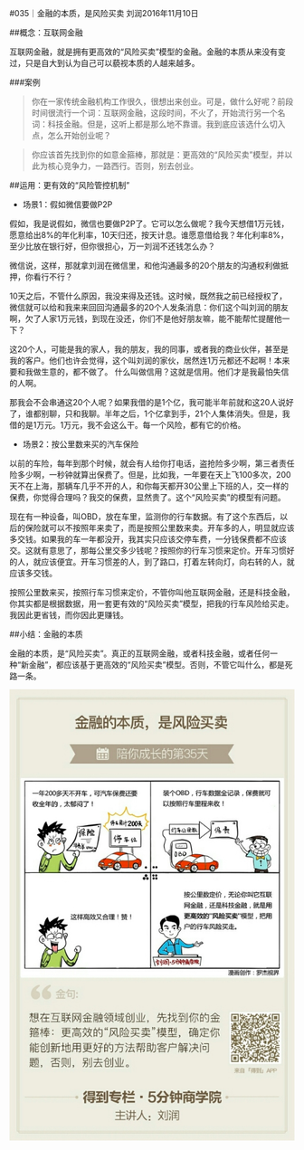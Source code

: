 #035｜金融的本质，是风险买卖
刘润2016年11月10日

##概念：互联网金融

互联网金融，就是拥有更高效的“风险买卖”模型的金融。金融的本质从来没有变过，只是自大到认为自己可以藐视本质的人越来越多。

###案例

>你在一家传统金融机构工作很久，很想出来创业。可是，做什么好呢？前段时间很流行一个词：互联网金融，这段时间，不火了，开始流行另一个名词：科技金融。但是，这听上都是那么地不靠谱。我到底应该选什么切入点，怎么开始创业呢？

>你应该首先找到你的如意金箍棒，那就是：更高效的“风险买卖”模型，并以此为核心竞争力，一路西行。否则，别去创业。

##运用：更有效的“风险管控机制”

- 场景1：假如微信要做P2P 

假如，我是说假如，微信也要做P2P了。它可以怎么做呢？我今天想借1万元钱，愿意给出8%的年化利率，10天归还，按天计息。谁愿意借给我？年化利率8%，至少比放在银行好，但你很担心，万一刘润不还钱怎么办？

微信说，这样，那就拿刘润在微信里，和他沟通最多的20个朋友的沟通权利做抵押，你看行不行？

10天之后，不管什么原因，我没来得及还钱。这时候，既然我之前已经授权了，微信就可以给和我来来回回沟通最多的20个人发条消息：你们这个叫刘润的朋友啊，欠了人家1万元钱，到现在没还，你们不是他好朋友嘛，能不能帮忙提醒他一下？

这20个人，可能是我的家人，我的朋友，我的同事，或者我的商业伙伴，甚至是我的客户。他们也许会觉得，这个叫刘润的家伙，居然连1万元都还不起啊！本来要和我做生意的，都不做了。 
什么叫做信用？这就是信用。他们才是我最怕失信的人啊。

那我会不会串通这20个人呢？如果我借的是1个亿，我可能半年前就和这20人说好了，谁都别聊，只和我聊。半年之后，1个亿拿到手，21个人集体消失。但是，我借的是1万元。1万元，我不会这么干。每一个风险，都有它的价格。

- 场景2：按公里数来买的汽车保险

以前的车险，每年到那个时候，就会有人给你打电话，盗抢险多少啊，第三者责任险多少啊，一秒钟就算出保费了。但是，比如我，一年要在天上飞100多次，200天不在上海，那辆车几乎不开的人，和你每天都开30公里上下班的人，交一样的保费，你觉得合理吗？我交的保费，显然贵了。这个“风险买卖”的模型有问题。

现在有一种设备，叫OBD，放在车里，监测你的行车数据。有了这个东西后，以后的保险就可以不按照年来卖了，而是按照公里数来卖。开车多的人，明显就应该多交钱。如果我的车一年都没开，我其实只应该交停车费，一分钱保费都不应该交。这就有意思了，那每公里交多少钱呢？按照你的行车习惯来定价。开车习惯好的人，就应该便宜。开车习惯差的人，到了路口，打着左转向灯，向右转的人，就应该多交钱。 

按照公里数来买，按照行车习惯来定价，不管你叫他互联网金融，还是科技金融，你其实都是根据数据，用一套更有效的“风险买卖”模型，把我的行车风险给买走。我因此更省钱，而你因此更赚钱。

##小结：金融的本质

金融的本质，是“风险买卖”。真正的互联网金融，或者科技金融，或者任何一种“新金融”，都应该基于更高效的“风险买卖”模型。否则，不管它叫什么，都是死路一条。

![](./_image/2017-08-04-15-06-42.jpg)
